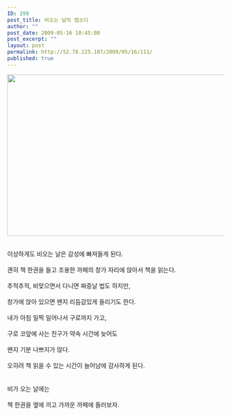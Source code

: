 ```yaml
---
ID: 299
post_title: 비오는 날의 랩소디
author: ""
post_date: 2009-05-16 10:45:00
post_excerpt: ""
layout: post
permalink: http://52.78.225.187/2009/05/16/111/
published: true
---
```

<P><img src="http://52.78.225.187/wp-content/uploads/1/4843424724.jpg" width="558" height="375" /> </P><BR>이상하게도 비오는 날은 감성에 빠져들게 된다.<BR><BR>괜히 책 한권을 들고 조용한 까페의 창가 자리에 앉아서 책을 읽는다.<BR><BR>추적추적, 비맞으면서 다니면 짜증날 법도 하지만,<BR><BR>창가에 앉아 있으면 왠지 리듬감있게 들리기도 한다.<BR><BR>내가 아침 일찍 일어나서 구로까지 가고,<BR><BR>구로 코앞에 사는 친구가 약속 시간에 늦어도<BR><BR>왠지 기분 나쁘지가 않다.<BR><BR>오히려 책 읽을 수 있는 시간이 늘어남에 감사하게 된다.<BR><BR><BR>비가 오는 날에는<BR><BR>책 한권을 옆에 끼고 가까운 까페에 들러보자.